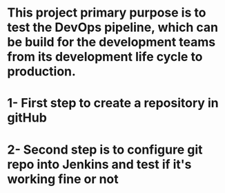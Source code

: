 # This project primary purpose is to test the DevOps pipeline, which can be build for the development teams from its development life cycle to production.
# 1- First step to create a repository in gitHub
# 2- Second step is to configure git repo into Jenkins and test if it's working fine or not
